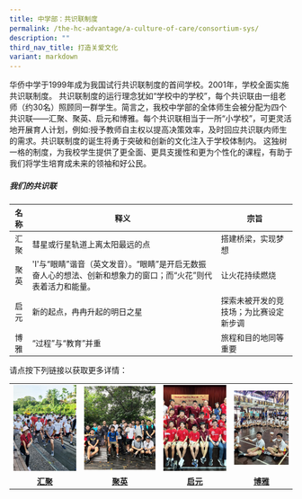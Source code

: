 ```yaml
---
title: 中学部：共识联制度
permalink: /the-hc-advantage/a-culture-of-care/consortium-sys/
description: ""
third_nav_title: 打造关爱文化
variant: markdown
---
```

华侨中学于1999年成为我国试行共识联制度的首间学校。2001年，学校全面实施共识联制度。
共识联制度的运行理念犹如“学校中的学校”，每个共识联由一组老师（约30名）照顾同一群学生。简言之，我校中学部的全体师生会被分配为四个共识联——汇聚、聚英、启元和博雅。每个共识联相当于一所“小学校”，可更灵活地开展育人计划，例如:授予教师自主权以提高决策效率，及时回应共识联内师生的需求。共识联制度的诞生将勇于突破和创新的文化注入于学校体制内。
这独树一格的制度，为我校学生提供了更全面、更具支援性和更为个性化的课程，有助于我们将学生培育成未来的领袖和好公民。

##### 我们的共识联

| 名称  | 释义  | 宗旨  |
|:-:  |---|---|
| 汇聚  | 彗星或行星轨道上离太阳最远的点 | 搭建桥梁，实现梦想  |
| 聚英 | 'I'与“眼睛”谐音（英文发音）。“眼睛”是开启无数振奋人心的想法、创新和想象力的窗口；而“火花”则代表着活力和能量。	 | 让火花持续燃烧 |
| 启元  | 新的起点，冉冉升起的明日之星  | 探索未被开发的竞技场；为比赛设定新步调  |
| 博雅   | “过程”与“教育”并重 | 旅程和目的地同等重要 |






请点按下列链接以获取更多详情：

<table style="table-layout: fixed; width: 100%;">
  <tbody>
    <tr>
      <td style="width: 25%;">
        <a href="https://aphelion.hci.edu.sg/">
          <img src="/images/Aphelion.png" style="width:100%">
        </a>
      </td>
      <td style="width: 28%;">
        <a href="https://sites.google.com/hci.edu.sg/ispark/home">
          <img src="/images/iSpark.png" style="width:100%">
        </a>
      </td>
      <td style="width: 25%;">
        <a href="https://sites.google.com/hci.edu.sg/ortus">
          <img src="/images/Ortus.jpg" style="width:100%">
        </a>
      </td>
      <td style="width: 25%;">
        <a href="https://sites.google.com/hci.edu.sg/proedconsortium">
          <img src="/images/ProEd.jpg" style="width:100%">
        </a>
      </td>
    </tr>
    <tr>
      <td align="center"><a href="https://aphelion.hci.edu.sg/"><strong>汇聚</strong></a></td>
      <td align="center"><a href="https://sites.google.com/hci.edu.sg/ispark/home"><strong>聚英</strong></a></td>
      <td align="center"><a href="https://sites.google.com/hci.edu.sg/ortus"><strong>启元</strong></a></td>
      <td align="center"><a href="https://sites.google.com/hci.edu.sg/proedconsortium"><strong>博雅</strong></a></td>
    </tr>
  </tbody>
</table>